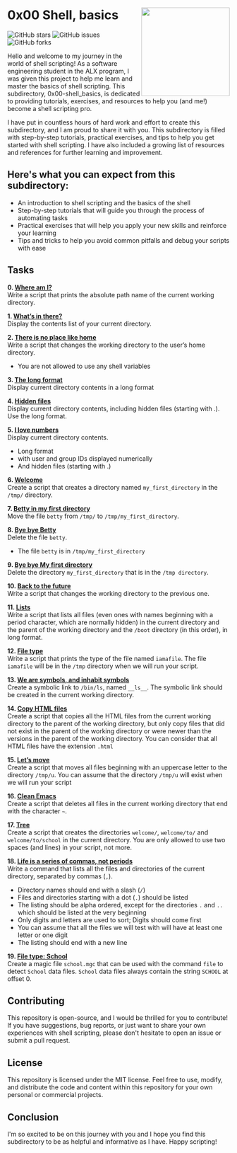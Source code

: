 # 0x00 Shell, basics <img align="right" width="200" height="200" src="https://github.com/yiradesat/alx-pre_course/blob/master/images/bash-removebg-preview.png">
![GitHub stars](https://img.shields.io/github/stars/yiradesat/alx-system_engineering-devops?style=flat-square) ![GitHub issues](https://img.shields.io/github/issues/yiradesat/alx-system_engineering-devops?style=flat-square) ![GitHub forks](https://img.shields.io/github/forks/yiradesat/alx-system_engineering-devops?style=flat-square)

Hello and welcome to my journey in the world of shell scripting! As a software engineering student in the ALX program, I was given this project to help me learn and master the basics of shell scripting. This subdirectory, 0x00-shell_basics, is dedicated to providing tutorials, exercises, and resources to help you (and me!) become a shell scripting pro.

I have put in countless hours of hard work and effort to create this subdirectory, and I am proud to share it with you. This subdirectory is filled with step-by-step tutorials, practical exercises, and tips to help you get started with shell scripting. I have also included a growing list of resources and references for further learning and improvement.

## Here's what you can expect from this subdirectory:

- An introduction to shell scripting and the basics of the shell
- Step-by-step tutorials that will guide you through the process of automating tasks
- Practical exercises that will help you apply your new skills and reinforce your learning
- Tips and tricks to help you avoid common pitfalls and debug your scripts with ease

## Tasks
**0. [Where am I?](./0-current_working_directory)** <br>
Write a script that prints the absolute path name of the current working directory.

**1. [What’s in there?](./1-listit)** <br>
Display the contents list of your current directory.

**2. [There is no place like home](./2-bring_me_home)** <br>
Write a script that changes the working directory to the user’s home directory.
* You are not allowed to use any shell variables

**3. [The long format](./3-listfiles)** <br>
Display current directory contents in a long format

**4. [Hidden files](./4-listmorefiles)** <br>
Display current directory contents, including hidden files (starting with .). Use the long format.

**5. [I love numbers](./5-listfilesdigitonly)** <br>
Display current directory contents.
* Long format
* with user and group IDs displayed numerically
* And hidden files (starting with .)

**6. [Welcome](./6-firstdirectory)** <br>
Create a script that creates a directory named ``my_first_directory`` in the ``/tmp/`` directory.

**7. [Betty in my first directory](./7-movethatfile)** <br>
Move the file ``betty`` from ``/tmp/`` to ``/tmp/my_first_directory``.

**8. [Bye bye Betty](./8-firstdelete)** <br>
Delete the file ``betty``.
* The file ``betty`` is in ``/tmp/my_first_directory``

**9. [Bye bye My first directory](./9-firstdirdeletion)** <br>
Delete the directory ``my_first_directory`` that is in the ``/tmp directory``.

**10. [Back to the future](./10-back)** <br>
Write a script that changes the working directory to the previous one.

**11. [Lists](./11-lists)** <br>
Write a script that lists all files (even ones with names beginning with a period character, which are normally hidden) in the current directory and the parent of the working directory and the ``/boot`` directory (in this order), in long format.

**12. [File type](./12-file_type)** <br>
Write a script that prints the type of the file named ``iamafile``. The file ``iamafile`` will be in the ``/tmp`` directory when we will run your script.

**13. [We are symbols, and inhabit symbols](./13-symbolic_link)** <br>
Create a symbolic link to ``/bin/ls``, named ``__ls__``. The symbolic link should be created in the current working directory.

**14. [Copy HTML files](./14-copy_html)** <br>
Create a script that copies all the HTML files from the current working directory to the parent of the working directory, but only copy files that did not exist in the parent of the working directory or were newer than the versions in the parent of the working directory.
You can consider that all HTML files have the extension ``.html``

**15. [Let’s move](./100-lets_move)** <br>
Create a script that moves all files beginning with an uppercase letter to the directory ``/tmp/u``.
You can assume that the directory ``/tmp/u`` will exist when we will run your script

**16. [Clean Emacs](./101-clean_emacs)** <br>
Create a script that deletes all files in the current working directory that end with the character ``~``.

**17. [Tree](./102-tree)** <br>
Create a script that creates the directories ``welcome/``, ``welcome/to/`` and ``welcome/to/school`` in the current directory.
You are only allowed to use two spaces (and lines) in your script, not more.

**18. [Life is a series of commas, not periods](./103-commas)** <br>
Write a command that lists all the files and directories of the current directory, separated by commas (``,``).
* Directory names should end with a slash (``/``)
* Files and directories starting with a dot (``.``) should be listed
* The listing should be alpha ordered, except for the directories ``.`` and ``..`` which should be listed at the very beginning
* Only digits and letters are used to sort; Digits should come first
* You can assume that all the files we will test with will have at least one letter or one digit
* The listing should end with a new line

**19. [File type: School](./school.mgc)** <br>
Create a magic file ``school.mgc`` that can be used with the command ``file`` to detect ``School`` data files. ``School`` data files always contain the string ``SCHOOL`` at offset 0.

## Contributing
This repository is open-source, and I would be thrilled for you to contribute! If you have suggestions, bug reports, or just want to share your own experiences with shell scripting, please don't hesitate to open an issue or submit a pull request.

## License
This repository is licensed under the MIT license. Feel free to use, modify, and distribute the code and content within this repository for your own personal or commercial projects.

## Conclusion
I'm so excited to be on this journey with you and I hope you find this subdirectory to be as helpful and informative as I have. Happy scripting!

